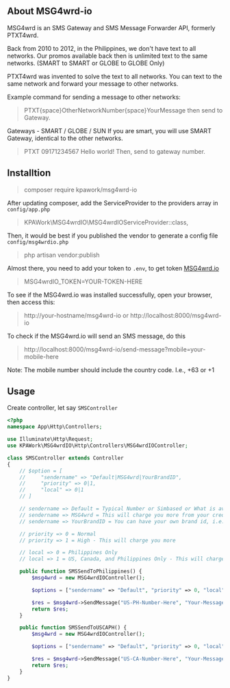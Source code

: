 ## About MSG4wrd-io
MSG4wrd is an SMS Gateway and SMS Message Forwarder API, formerly PTXT4wrd.

Back from 2010 to 2012, in the Philippines, we don't have text to all networks. Our promos available back then is unlimited text to the same networks. (SMART to SMART or GLOBE to GLOBE Only)

PTXT4wrd was invented to solve the text to all networks. You can text to the same network and forward your message to other networks.

Example command for sending a message to other networks:

> PTXT{space}OtherNetworkNumber{space}YourMessage then send to Gateway.

Gateways - SMART / GLOBE / SUN
If you are smart, you will use SMART Gateway, identical to the other networks.

> PTXT 09171234567 Hello world! Then, send to gateway number.

## Installtion

> composer require kpawork/msg4wrd-io

After updating composer, add the ServiceProvider to the providers array in `config/app.php`

> KPAWork\MSG4wrdIO\MSG4wrdIOServiceProvider::class,

Then, it would be best if you published the vendor to generate a config file `config/msg4wrdio.php`

> php artisan vendor:publish

Almost there, you need to add your token to `.env`, to get token [MSG4wrd.io](https://msg4wrd.io/)

> MSG4wrdIO_TOKEN=YOUR-TOKEN-HERE

To see if the MSG4wrd.io was installed successfully, open your browser, then access this:

> http://your-hostname/msg4wrd-io or http://localhost:8000/msg4wrd-io

To check if the MSG4wrd.io will send an SMS message, do this

> http://localhost:8000/msg4wrd-io/send-message?mobile=your-mobile-here 

Note: The mobile number should include the country code. I.e., +63 or +1


## Usage

Create controller, let say `SMSController`

```php
<?php
namespace App\Http\Controllers;

use Illuminate\Http\Request;
use KPAWork\MSG4wrdIO\Http\Controllers\MSG4wrdIOController;

class SMSController extends Controller
{
    // $option = [
    //     "sendername" => "Default|MSG4wrd|YourBrandID", 
    //     "priority" => 0|1, 
    //     "local" => 0|1
    // ]

    // sendername => Default = Typical Number or Simbased or What is available
    // sendername => MSG4wrd = This will charge you more from your credits
    // sendername => YourBrandID = You can have your own brand id, i.e.: GOOGLESMS, YAHOOMSG

    // priority => 0 = Normal
    // priority => 1 = High - This will charge you more

    // local => 0 = Philippines Only
    // local => 1 = US, Canada, and Philippines Only - This will charge you more

    public function SMSSendToPhilippines() {
        $msg4wrd = new MSG4wrdIOController();

        $options = ["sendername" => "Default", "priority" => 0, "local" => 0]

        $res = $msg4wrd->SendMessage("US-PH-Number-Here", "Your-Message-Here", $options);
        return $res;
    }

    public function SMSSendToUSCAPH() {
        $msg4wrd = new MSG4wrdIOController();

        $options = ["sendername" => "Default", "priority" => 0, "local" => 1]

        $res = $msg4wrd->SendMessage("US-CA-Number-Here", "Your-Message-Here", $options);
        return $res;
    }
}
```